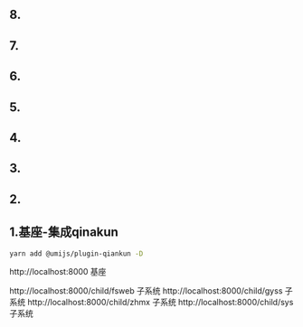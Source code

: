 ## 8.
## 7.
## 6.
## 5.
## 4.
## 3.
## 2.

## 1.基座-集成qinakun

```bash
yarn add @umijs/plugin-qiankun -D
```

http://localhost:8000 基座

http://localhost:8000/child/fsweb 子系统
http://localhost:8000/child/gyss 子系统
http://localhost:8000/child/zhmx 子系统
http://localhost:8000/child/sys 子系统







